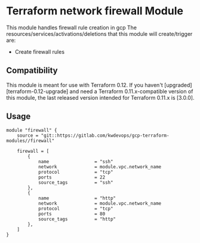# Terraform network firewall Module

This module handles firewall rule creation in gcp
The resources/services/activations/deletions that this module will create/trigger are:
- Create firewall rules

## Compatibility

This module is meant for use with Terraform 0.12. If you haven't
[upgraded][terraform-0.12-upgrade] and need a Terraform
0.11.x-compatible version of this module, the last released version
intended for Terraform 0.11.x is [3.0.0].

## Usage

```hcl
module "firewall" {
    source = "git::https://gitlab.com/kwdevops/gcp-terraform-modules//firewall"

    firewall = [
        {
            name                 = "ssh"
            network              = module.vpc.network_name
            protocol             = "tcp"
            ports                = 22
            source_tags          = "ssh"
        },
        {
            name                 = "http"
            network              = module.vpc.network_name
            protocol             = "tcp"
            ports                = 80
            source_tags          = "http"
        },
    ]
} 
```
